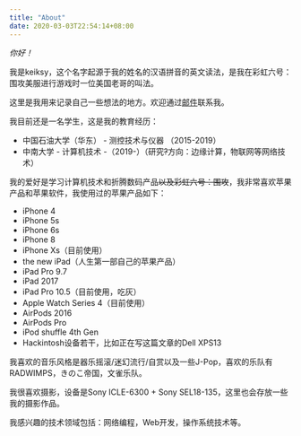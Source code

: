 ```yaml
---
title: "About"
date: 2020-03-03T22:54:14+08:00
---
```


*你好！*



我是keiksy，这个名字起源于我的姓名的汉语拼音的英文读法，是我在彩虹六号：围攻美服进行游戏时一位美国老哥的叫法。

这里是我用来记录自己一些想法的地方。欢迎通过[邮件](mailto:hsinyaotsai@foxmail.com)联系我。

我目前还是一名学生，这是我的教育经历：

* 中国石油大学（华东） - 测控技术与仪器 （2015-2019）
* 中南大学 - 计算机技术 -（2019-）（研究~~?~~方向：边缘计算，物联网等网络技术）

我的爱好是学习计算机技术和折腾数码产品~~以及彩虹六号：围攻~~，我非常喜欢苹果产品和苹果软件，我使用过的苹果产品如下：

* iPhone 4
* iPhone 5s
* iPhone 6s
* iPhone 8
* iPhone Xs（目前使用）
* the new iPad（人生第一部自己的苹果产品）
* iPad Pro 9.7
* iPad 2017
* iPad Pro 10.5（目前使用，吃灰）
* Apple Watch Series 4（目前使用）
* AirPods 2016
* AirPods Pro
* iPod shuffle 4th Gen
* Hackintosh设备若干，比如正在写这篇文章的Dell XPS13

我喜欢的音乐风格是器乐摇滚/迷幻流行/自赏以及一些J-Pop，喜欢的乐队有RADWIMPS，きのこ帝国，文雀乐队。

我很喜欢摄影，设备是Sony ICLE-6300 + Sony SEL18-135，这里也会存放一些我的摄影作品。

我感兴趣的技术领域包括：网络编程，Web开发，操作系统技术等。



